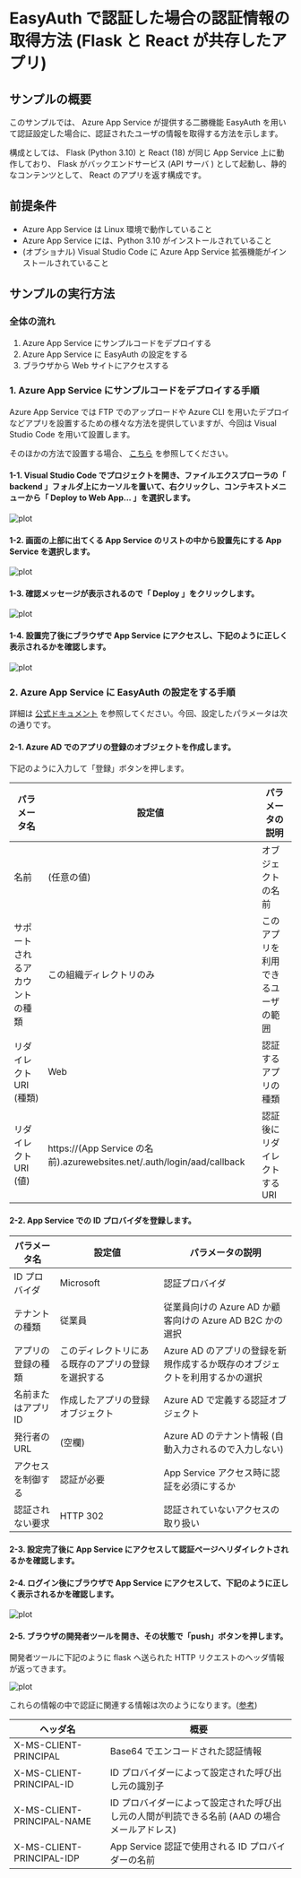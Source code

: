 # EasyAuth で認証した場合の認証情報の取得方法 (Flask と React が共存したアプリ)

## サンプルの概要

このサンプルでは、 Azure App Service が提供する二勝機能 EasyAuth を用いて認証設定した場合に、認証されたユーザの情報を取得する方法を示します。

構成としては、 Flask (Python 3.10) と React (18) が同じ App Service 上に動作しており、 Flask がバックエンドサービス (API サーバ ) として起動し、静的なコンテンツとして、 React のアプリを返す構成です。

## 前提条件

- Azure App Service は Linux 環境で動作していること
- Azure App Service には、Python 3.10 がインストールされていること
- (オプショナル) Visual Studio Code に Azure App Service 拡張機能がインストールされていること

## サンプルの実行方法

### 全体の流れ

1. Azure App Service にサンプルコードをデプロイする
2. Azure App Service に EasyAuth の設定をする
3. ブラウザから Web サイトにアクセスする

### 1. Azure App Service にサンプルコードをデプロイする手順

Azure App Service では FTP でのアップロードや Azure CLI を用いたデプロイなどアプリを設置するための様々な方法を提供していますが、今回は Visual Studio Code を用いて設置します。

そのほかの方法で設置する場合、 [こちら](https://learn.microsoft.com/ja-jp/azure/app-service/deploy-zip?tabs=cli) を参照してください。

#### 1-1. Visual Studio Code でプロジェクトを開き、ファイルエクスプローラの「 backend 」フォルダ上にカーソルを置いて、右クリックし、コンテキストメニューから「 Deploy to Web App... 」を選択します。

![plot](resources/imgs/01-select-deploy-web-app-context-menu.png)

#### 1-2. 画面の上部に出てくる App Service のリストの中から設置先にする App Service を選択します。

![plot](resources/imgs/02-choose-web-app.png)

#### 1-3. 確認メッセージが表示されるので「 Deploy 」をクリックします。

![plot](resources/imgs/03-deployment-confirmation.png)

#### 1-4. 設置完了後にブラウザで App Service にアクセスし、下記のように正しく表示されるかを確認します。

![plot](resources/imgs/04-deployed-app.png)

### 2. Azure App Service に EasyAuth の設定をする手順

詳細は [公式ドキュメント](https://learn.microsoft.com/ja-jp/azure/app-service/overview-authentication-authorization) を参照してください。今回、設定したパラメータは次の通りです。

#### 2-1. Azure AD でのアプリの登録のオブジェクトを作成します。

下記のように入力して「登録」ボタンを押します。

| パラメータ名 | 設定値 | パラメータの説明 |
| ----------- | ------ | --------------- |
| 名前 | (任意の値) | オブジェクトの名前 |
| サポートされるアカウントの種類 | この組織ディレクトリのみ | このアプリを利用できるユーザの範囲 |
| リダイレクト URI (種類) | Web | 認証するアプリの種類 |
| リダイレクト URI (値) | https://(App Service の名前).azurewebsites.net/.auth/login/aad/callback | 認証後にリダイレクトする URI |

#### 2-2. App Service での ID プロバイダを登録します。

| パラメータ名 | 設定値 | パラメータの説明 |
| ----------- | ------ | --------------- |
| ID プロバイダ | Microsoft | 認証プロバイダ |
| テナントの種類 | 従業員 | 従業員向けの Azure AD か顧客向けの Azure AD B2C かの選択 |
| アプリの登録の種類 | このディレクトリにある既存のアプリの登録を選択する | Azure AD のアプリの登録を新規作成するか既存のオブジェクトを利用するかの選択  |
| 名前またはアプリ ID | 作成したアプリの登録オブジェクト | Azure AD で定義する認証オブジェクト |
| 発行者の URL | (空欄) | Azure AD のテナント情報 (自動入力されるので入力しない) |
| アクセスを制御する | 認証が必要 | App Service アクセス時に認証を必須にするか |
| 認証されない要求 | HTTP 302 | 認証されていないアクセスの取り扱い |

#### 2-3. 設定完了後に App Service にアクセスして認証ページへリダイレクトされるかを確認します。

#### 2-4. ログイン後にブラウザで App Service にアクセスして、下記のように正しく表示されるかを確認します。

![plot](resources/imgs/04-deployed-app.png)

#### 2-5. ブラウザの開発者ツールを開き、その状態で「push」ボタンを押します。

開発者ツールに下記のように flask へ送られた HTTP リクエストのヘッダ情報が返ってきます。

![plot](resources/imgs/05-get-header-info.png)

これらの情報の中で認証に関連する情報は次のようになります。([参考](https://learn.microsoft.com/ja-jp/azure/app-service/configure-authentication-user-identities))

| ヘッダ名 | 概要 |
| -------- | --------------- |
| X-MS-CLIENT-PRINCIPAL | Base64 でエンコードされた認証情報 |
| X-MS-CLIENT-PRINCIPAL-ID | ID プロバイダーによって設定された呼び出し元の識別子 |
| X-MS-CLIENT-PRINCIPAL-NAME | ID プロバイダーによって設定された呼び出し元の人間が判読できる名前 (AAD の場合メールアドレス) |
| X-MS-CLIENT-PRINCIPAL-IDP | App Service 認証で使用される ID プロバイダーの名前 |
